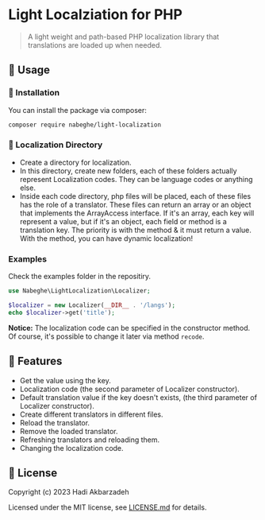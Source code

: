 # Light Localziation for PHP

> A light weight and path-based PHP localization library that translations are loaded up when needed.

## 🫡 Usage

### 🚀 Installation

You can install the package via composer:

```bash
composer require nabeghe/light-localization
```

### 📁 Localization Directory

- Create a directory for localization.
- In this directory, create new folders, each of these folders actually represent Localization codes.
  They can be language codes or anything else.
- Inside each code directory, php files will be placed, each of these files has the role of a translator.
  These files can return an array or an object that implements the ArrayAccess interface. If it's an array, each key
  will represent a value, but if it's an object, each field or method is a translation key.
  The priority is with the method & it must return a value. With the method, you can have dynamic localization!

### Examples

Check the examples folder in the repositiry.

```php
use Nabeghe\LightLocalization\Localizer;

$localizer = new Localizer(__DIR__ . '/langs');
echo $localizer->get('title');
```

**Notice:** The localization code can be specified in the constructor method.
Of course, it's possible to change it later via method `recode`.

## 🧩 Features

- Get the value using the key.
- Localization code (the second parameter of Localizer constructor).
- Default translation value if the key doesn't exists,
  (the third parameter of Localizer constructor).
- Create different translators in different files.
- Reload the translator.
- Remove the loaded translator.
- Refreshing translators and reloading them.
- Changing the localization code.

## 📖 License

Copyright (c) 2023 Hadi Akbarzadeh

Licensed under the MIT license, see [LICENSE.md](LICENSE.md) for details.